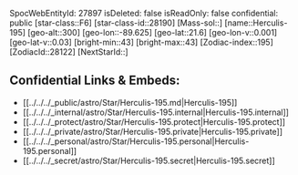 ﻿---
location: [21.6,89.625,300]
type: Star
tags:
- astro/Star

---
SpocWebEntityId: 27897
isDeleted: false
isReadOnly: false
confidential: public
[star-class::F6]
[star-class-id::28190]
[Mass-sol::]
[name::Herculis-195]
[geo-alt::300]
[geo-lon::-89.625]
[geo-lat::21.6]
[geo-lon-v::0.001]
[geo-lat-v::0.03]
[bright-min::43]
[bright-max::43]
[Zodiac-index::195]
[ZodiacId::28122]
[NextStarId::]



## Confidential Links & Embeds: 
- [[../../../_public/astro/Star/Herculis-195.md|Herculis-195]] 
- [[../../../_internal/astro/Star/Herculis-195.internal|Herculis-195.internal]] 
- [[../../../_protect/astro/Star/Herculis-195.protect|Herculis-195.protect]] 
- [[../../../_private/astro/Star/Herculis-195.private|Herculis-195.private]] 
- [[../../../_personal/astro/Star/Herculis-195.personal|Herculis-195.personal]] 
- [[../../../_secret/astro/Star/Herculis-195.secret|Herculis-195.secret]]

